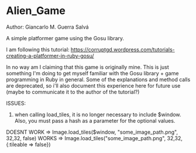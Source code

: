 # Alien_Game 

Author: Giancarlo M. Guerra Salvá


A simple platformer game using the Gosu library. 

I am following this tutorial: https://corruptgd.wordpress.com/tutorials-creating-a-platformer-in-ruby-gosu/

In no way am I claiming that this game is originally mine. This is just something I'm doing to get myself familiar with the Gosu library + game programming in Ruby in general. Some of the explanations and method calls are deprecated, so i'll also document this experience here for future use (maybe to communicate it to the author of the tutorial?)

ISSUES:

1. when calling load_tiles, it is no longer necessary to include $window. Also, you must pass a hash as a parameter for the optional values. 
  
  DOESNT WORK => Image.load_tiles($window, "some_image_path.png", 32,32, false)
  WORKS => Image.load_tiles("some_image_path.png", 32,32,{:tileable => false})

